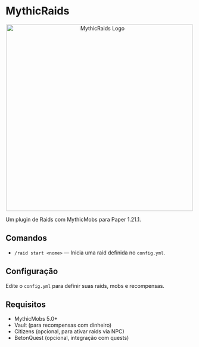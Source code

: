 # MythicRaids

<p align="center">
  <img src="https://i.imgur.com/pmx8YZz.png" alt="MythicRaids Logo" width="500"/>
</p>

Um plugin de Raids com MythicMobs para Paper 1.21.1.

## Comandos

- `/raid start <nome>` — Inicia uma raid definida no `config.yml`.

## Configuração

Edite o `config.yml` para definir suas raids, mobs e recompensas.

## Requisitos

- MythicMobs 5.0+
- Vault (para recompensas com dinheiro)
- Citizens (opcional, para ativar raids via NPC)
- BetonQuest (opcional, integração com quests)
